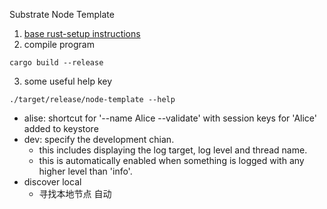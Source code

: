 Substrate Node Template
1. [base rust-setup instructions](https://github.com/substrate-developer-hub/substrate-node-template/blob/main/docs/rust-setup.md)
2. compile program
```
cargo build --release
```
3. some useful help key
```
./target/release/node-template --help
```
- alise: shortcut for '--name Alice --validate' with session keys for 'Alice' added to keystore
- dev: specify the development chian.
  - this includes displaying the log target, log level and thread name.
  - this is automatically enabled when something is logged with any higher level than 'info'.
- discover local
  - 寻找本地节点 自动

